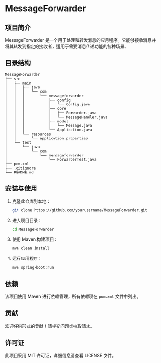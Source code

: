 # MessageForwarder

## 项目简介
MessageForwarder 是一个用于处理和转发消息的应用程序。它能够接收消息并将其转发到指定的接收者，适用于需要消息传递功能的各种场景。

## 目录结构
```
MessageForwarder
├── src
│   ├── main
│   │   ├── java
│   │   │   └── com
│   │   │       └── messageforwarder
│   │   │           ├── config
│   │   │           │   └── Config.java
│   │   │           ├── core
│   │   │           │   ├── Forwarder.java
│   │   │           │   └── MessageHandler.java
│   │   │           ├── model
│   │   │           │   └── Message.java
│   │   │           └── Application.java
│   │   └── resources
│   │       └── application.properties
│   └── test
│       └── java
│           └── com
│               └── messageforwarder
│                   └── ForwarderTest.java
├── pom.xml
├── .gitignore
└── README.md
```

## 安装与使用
1. 克隆此仓库到本地：
   ```bash
   git clone https://github.com/yourusername/MessageForwarder.git
   ```
2. 进入项目目录：
   ```bash
   cd MessageForwarder
   ```
3. 使用 Maven 构建项目：
   ```bash
   mvn clean install
   ```
4. 运行应用程序：
   ```bash
   mvn spring-boot:run
   ```

## 依赖
该项目使用 Maven 进行依赖管理，所有依赖项在 `pom.xml` 文件中列出。

## 贡献
欢迎任何形式的贡献！请提交问题或拉取请求。

## 许可证
此项目采用 MIT 许可证，详细信息请查看 LICENSE 文件。